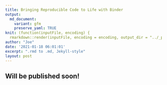 ```yaml
---
title: Bringing Reproducible Code to Life with Binder
output:
  md_document:
    variant: gfm
    preserve_yaml: TRUE
knit: (function(inputFile, encoding) {
  rmarkdown::render(inputFile, encoding = encoding, output_dir = "../_posts") })
author: "Joe"
date: '2021-01-18 06:01:01'
excerpt: ".rmd to .md, Jekyll-style"
layout: post
---
```


## Will be published soon!
